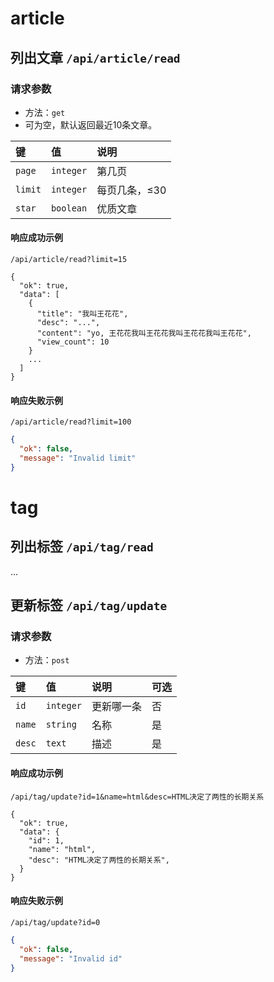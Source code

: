 # article

## 列出文章 `/api/article/read`

### 请求参数

- 方法：`get`
- 可为空，默认返回最近10条文章。

|键|值|说明|
|:---|:---|:---|
|`page`|`integer`|第几页|
|`limit`|`integer`|每页几条，≤30|
|`star`|`boolean`|优质文章|

#### 响应成功示例
`/api/article/read?limit=15`

```
{
  "ok": true,
  "data": [
    {
      "title": "我叫王花花",
      "desc": "...",
      "content": "yo, 王花花我叫王花花我叫王花花我叫王花花",
      "view_count": 10
    }
    ... 
  ]
}
```
#### 响应失败示例

`/api/article/read?limit=100`

```json
{
  "ok": false,
  "message": "Invalid limit"
}
```

# tag

## 列出标签 `/api/tag/read`

...

## 更新标签 `/api/tag/update`

### 请求参数

- 方法：`post`

|键|值|说明|可选|
|:---|:---|:---|:---|
|`id`|`integer`|更新哪一条|否|
|`name`|`string`|名称|是|
|`desc`|`text`|描述|是|

#### 响应成功示例
`/api/tag/update?id=1&name=html&desc=HTML决定了两性的长期关系`

```
{
  "ok": true,
  "data": {
    "id": 1,
    "name": "html",
    "desc": "HTML决定了两性的长期关系",
  }
}
```

#### 响应失败示例

`/api/tag/update?id=0`

```json
{
  "ok": false,
  "message": "Invalid id"
}
```
